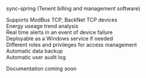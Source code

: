  sync-spring (Tenent billing and management software)
 
 Supports ModBus TCP, BackNet TCP devices<br />
 Energy useage trend analysis<br />
 Real time alerts in an event of device failure<br />
 Deployable as a Windows service if needed<br />
 Different roles and privileges for access management<br />
 Automatic data backup<br />
 Automatic user audit log<br />
 
 
 Documentation coming soon
 
 
